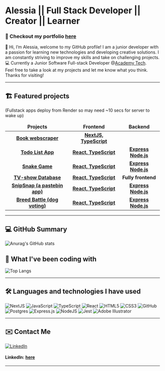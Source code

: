 # Alessia || Full Stack Developer || Creator || Learner 
### 🎨 Checkout my portfolio [here](https://alessiaborys.netlify.app/)
👋 Hi, I’m Alessia, welcome to my GitHub profile! I am a junior developer with a passion for learning new technologies and developing creative solutions. I am constantly striving to improve my skills and take on challenging projects.  
💻 Currently a Junior Software Full-stack Developer @[Academy Tech](https://academy.tech/).  
Feel free to take a look at my projects and let me know what you think. Thanks for visiting!

<hr>

## 🏗️ Featured projects

  
(Fullstack apps deploy from Render so may need ~10 secs for server to wake up)
<table>
  <thead align="center">
    <tr border: none;>
      <td><b>Projects</b></td>
      <td><b>Frontend</b></td>
      <td><b>Backend</b></td>
      <!--<td><b>Documentation</b></td>-->
    </tr>
  </thead>
  <tbody>
  <tbody align="center">
     <tr>
      <td><a href="https://book-scraper.vercel.app/" target="_blank"><b>Book webscraper<b></a></td>
      <td><a href="https://github.com/alessiasHUB/book-webscraper"><b>NextJS, TypeScript</b></a></td>
      <!--<td><a href="addlinkhere"><b>Documentation</b></a></td>-->
    </tr>
     <tr>
      <td><a href="https://to-do-full-stack.netlify.app" target="_blank"><b>Todo List App<b></a></td>
      <td><a href="https://github.com/alessiasHUB/to-do-front"><b>React, TypeScript</b></a></td>
      <td><a href="https://github.com/alessiasHUB/to-do-back"><b>Express Node.js</b></a></td>
      <!--<td><a href="addlinkhere"><b>Documentation</b></a></td>-->
    </tr>
    <tr>
      <td><a href="https://my-great-snake-game.netlify.app/" target="_blank"><b>Snake Game<b></a></td>
      <td><a href="https://github.com/alessiasHUB/snake-front/"><b>React, TypeScript</b></a></td>
      <td><a href="https://github.com/alessiasHUB/snake-back"><b>Express Node.js</b></a></td>
      <!--<td><a href="addlinkhere"><b>Documentation</b></a></td>-->
    </tr>
    <tr>
      <td><a href="https://tv-shows-project-alli-maria.netlify.app/" target="_blank"><b>TV-show Database<b></a></td>
      <td><a href="https://github.com/mariatens/tv-shows-project"><b>React, TypeScript</b></a></td>
      <td><b>Fully frontend</b></a></td>
      <!--<td><a href="addlinkhere"><b>Documentation</b></a></td>-->
    </tr>
    <tr>
      <td><a href="https://snip-snap-pro.netlify.app/" target="_blank"><b>SnipSnap (a pastebin app)<b></a></td>
      <td><a href="https://github.com/maghfoor-a/pair-project-week1-frontend"><b>React, TypeScript</b></a></td>
      <td><a href="https://github.com/maghfoor-a/pair-project-week1-backend"><b>Express Node.js</b></a></td>
      <!--<td><a href="addlinkhere"><b>Documentation</b></a></td>-->
    </tr>
    <tr>
      <td><a href="https://breed-battle.netlify.app/" target="_blank"><b>Breed Battle (dog voting)<b></a></td>
      <td><a href="https://github.com/syndercres/dog-breeds-front-end"><b>React, TypeScript</b></a></td>
      <td><a href="https://github.com/syndercres/dog-voting-back-end"><b>Express Node.js</b></a></td>
      <!--<td><a href="addlinkhere"><b>Documentation</b></a></td>-->
    </tr>
  </tbody>
</table>

<hr>
        
## 💻 GitHub Summary

        
![Anurag's GitHub stats](https://github-readme-stats.vercel.app/api?username=alessiashub&count_private=true&show_icons=true&theme=midnight-purple&card_width=550)


## 🧰 What I've been coding with


![Top Langs](https://github-readme-stats.vercel.app/api/top-langs/?username=alessiashub&layout=compact&theme=midnight-purple&card_width=500)

<hr>
        
## 🛠️ Languages and technologies I have used

![NextJS](https://img.shields.io/badge/next.js-000000?style=for-the-badge&logo=nextdotjs&logoColor=white)
![JavaScript](https://img.shields.io/badge/javascript-%23323330.svg?style=for-the-badge&logo=javascript&logoColor=%23F7DF1E)
![TypeScript](https://img.shields.io/badge/typescript-%23007ACC.svg?style=for-the-badge&logo=typescript&logoColor=white)
![React](https://img.shields.io/badge/react-%2320232a.svg?style=for-the-badge&logo=react&logoColor=%2361DAFB)
![HTML5](https://img.shields.io/badge/html5-%23E34F26.svg?style=for-the-badge&logo=html5&logoColor=white)
![CSS3](https://img.shields.io/badge/css3-%231572B6.svg?style=for-the-badge&logo=css3&logoColor=white)
![GitHub](https://img.shields.io/badge/github-%23121011.svg?style=for-the-badge&logo=github&logoColor=white)
![Postgres](https://img.shields.io/badge/postgres-%23316192.svg?style=for-the-badge&logo=postgresql&logoColor=white)
![Express.js](https://img.shields.io/badge/express.js-%23404d59.svg?style=for-the-badge&logo=express&logoColor=%2361DAFB)
![NodeJS](https://img.shields.io/badge/node.js-6DA55F?style=for-the-badge&logo=node.js&logoColor=white)
![Jest](https://img.shields.io/badge/-jest-%23C21325?style=for-the-badge&logo=jest&logoColor=white)
![Adobe Illustrator](https://img.shields.io/badge/adobe%20illustrator-%23FF9A00.svg?style=for-the-badge&logo=adobe%20illustrator&logoColor=white)



<hr>
        
## ✉️ Contact Me

<a href="https://www.linkedin.com/in/alessiaborys/en" target="_blank"><img alt="LinkedIn" src="https://img.shields.io/badge/linkedin-%230077B5.svg?&style=for-the-badge&logo=linkedin&logoColor=white" /></a>
#### LinkedIn: [here]()
        
<hr>
